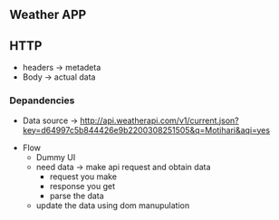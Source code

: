 ## Weather APP

## HTTP

- headers -> metadeta
- Body -> actual data

### Depandencies

- Data source -> http://api.weatherapi.com/v1/current.json?key=d64997c5b844426e9b2200308251505&q=Motihari&aqi=yes

* Flow
  - Dummy UI
  - need data -> make api request and obtain data
    - request you make
    - response you get
    - parse the data
  - update the data using dom manupulation
